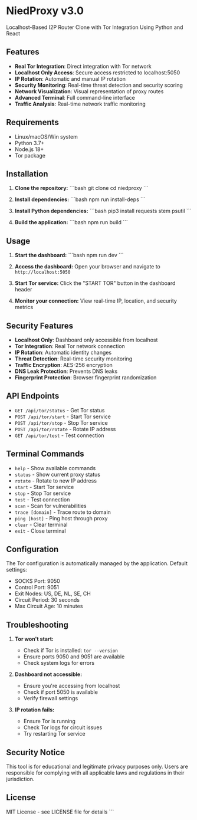 # NiedProxy v3.0

Localhost-Based I2P Router Clone with Tor Integration Using Python and React

## Features

- **Real Tor Integration**: Direct integration with Tor network
- **Localhost Only Access**: Secure access restricted to localhost:5050
- **IP Rotation**: Automatic and manual IP rotation
- **Security Monitoring**: Real-time threat detection and security scoring
- **Network Visualization**: Visual representation of proxy routes
- **Advanced Terminal**: Full command-line interface
- **Traffic Analysis**: Real-time network traffic monitoring

## Requirements

- Linux/macOS/Win system
- Python 3.7+
- Node.js 18+
- Tor package

## Installation

1. **Clone the repository:**
   \`\`\`bash
   git clone <repository-url>
   cd niedproxy
   \`\`\`

2. **Install dependencies:**
   \`\`\`bash
   npm run install-deps
   \`\`\`

3. **Install Python dependencies:**
   \`\`\`bash
   pip3 install requests stem psutil
   \`\`\`

4. **Build the application:**
   \`\`\`bash
   npm run build
   \`\`\`

## Usage

1. **Start the dashboard:**
   \`\`\`bash
   npm run dev
   \`\`\`

2. **Access the dashboard:**
   Open your browser and navigate to `http://localhost:5050`

3. **Start Tor service:**
   Click the "START TOR" button in the dashboard header

4. **Monitor your connection:**
   View real-time IP, location, and security metrics

## Security Features

- **Localhost Only**: Dashboard only accessible from localhost
- **Tor Integration**: Real Tor network connection
- **IP Rotation**: Automatic identity changes
- **Threat Detection**: Real-time security monitoring
- **Traffic Encryption**: AES-256 encryption
- **DNS Leak Protection**: Prevents DNS leaks
- **Fingerprint Protection**: Browser fingerprint randomization

## API Endpoints

- `GET /api/tor/status` - Get Tor status
- `POST /api/tor/start` - Start Tor service
- `POST /api/tor/stop` - Stop Tor service
- `POST /api/tor/rotate` - Rotate IP address
- `GET /api/tor/test` - Test connection

## Terminal Commands

- `help` - Show available commands
- `status` - Show current proxy status
- `rotate` - Rotate to new IP address
- `start` - Start Tor service
- `stop` - Stop Tor service
- `test` - Test connection
- `scan` - Scan for vulnerabilities
- `trace [domain]` - Trace route to domain
- `ping [host]` - Ping host through proxy
- `clear` - Clear terminal
- `exit` - Close terminal

## Configuration

The Tor configuration is automatically managed by the application. Default settings:

- SOCKS Port: 9050
- Control Port: 9051
- Exit Nodes: US, DE, NL, SE, CH
- Circuit Period: 30 seconds
- Max Circuit Age: 10 minutes

## Troubleshooting

1. **Tor won't start:**
   - Check if Tor is installed: `tor --version`
   - Ensure ports 9050 and 9051 are available
   - Check system logs for errors

2. **Dashboard not accessible:**
   - Ensure you're accessing from localhost
   - Check if port 5050 is available
   - Verify firewall settings

3. **IP rotation fails:**
   - Ensure Tor is running
   - Check Tor logs for circuit issues
   - Try restarting Tor service

## Security Notice

This tool is for educational and legitimate privacy purposes only. Users are responsible for complying with all applicable laws and regulations in their jurisdiction.

## License

MIT License - see LICENSE file for details
\`\`\`


